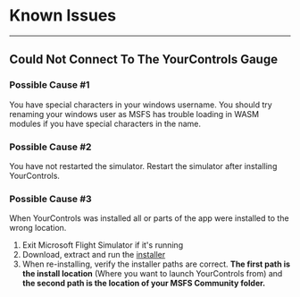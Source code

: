 # Known Issues
---
## Could Not Connect To The YourControls Gauge

### Possible Cause #1
You have special characters in your windows username. You should try renaming your windows user as MSFS has trouble loading in WASM modules if you have special characters in the name.

### Possible Cause #2
You have not restarted the simulator. Restart the simulator after installing YourControls.

### Possible Cause #3
When YourControls was installed all or parts of the app were installed to the wrong location.

1. Exit Microsoft Flight Simulator if it's running
2. Download, extract and run the [installer](../usage/installing.md#automated-installer)
3. When re-installing, verify the installer paths are correct. **The first path is the install location** (Where you want to launch YourControls from) and **the second path is the location of your MSFS Community folder.**